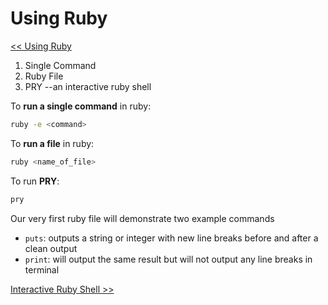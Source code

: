 Using Ruby
==========

[<< Using Ruby](https://github.com/KLVTZ/Ruby-Essentials/blob/master/notes/Chapter_01:%20Getting%20Started/04.using.ruby.md)

1. Single Command
2. Ruby File
3. PRY --an interactive ruby shell

To **run a single command** in ruby:
```bash
ruby -e <command>
```

To **run a file** in ruby:
```bash
ruby <name_of_file>
```

To run **PRY**:
```bash
pry
```

Our very first ruby file will demonstrate two example commands

- `puts`: outputs a string or integer with new line breaks before and after a
  clean output
- `print`: will output the same result but will not output any line breaks in
  terminal

[Interactive Ruby Shell >>](https://github.com/KLVTZ/Ruby-Essentials/blob/master/notes/Chapter_01:%20Getting%20Started/05.interactive_ruby_shell.md)
